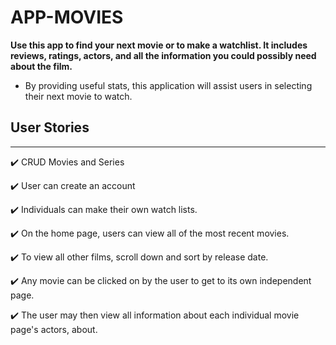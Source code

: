 # APP-MOVIES

**Use this app to find your next movie or to make a watchlist. It includes reviews, ratings, actors, and all the information you could possibly need about the film.**
- By providing useful stats, this application will assist users in selecting their next movie to watch.

## **User Stories**

---

✔️ CRUD Movies and Series

✔️ User can create an account

✔️ Individuals can make their own watch lists.

✔️ On the home page, users can view all of the most recent movies.

✔️ To view all other films, scroll down and sort by release date.

✔️ Any movie can be clicked on by the user to get to its own independent page.

✔️ The user may then view all information about each individual movie page's actors, about.
